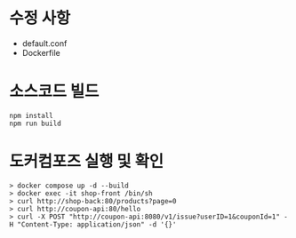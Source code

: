 # 수정 사항
- default.conf
- Dockerfile

# 소스코드 빌드
```
npm install
npm run build
```

# 도커컴포즈 실행 및 확인
```
> docker compose up -d --build
> docker exec -it shop-front /bin/sh
> curl http://shop-back:80/products?page=0 
> curl http://coupon-api:80/hello
> curl -X POST "http://coupon-api:8080/v1/issue?userID=1&couponId=1" -H "Content-Type: application/json" -d '{}'
```

